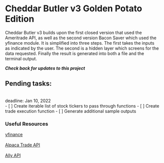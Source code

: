 # Cheddar Butler v3 Golden Potato Edition

Cheddar Butler v3 builds upon the first closed version that used the Ameritrade API,
as well as the second version Bacon Saver which used the yfinance module. It is 
simplified into three steps. The first takes the inputs as indicated by
the user. The second is a hidden layer which screens for the data requested. Finally
the result is generated into both a file and the terminal output. 

***Check back for updates to this project***
<br>
## Pending tasks:
<br>
deadline: Jan 10, 2022
<br>
- [ ] Create iterable list of stock tickers to pass through functions
- [ ] Create trade execution function
- [ ] Generate additional sample outputs


### Useful Resources

[yfinance](https://pypi.org/project/yfinance/)<br><br>
[Alpaca Trade API](https://github.com/alpacahq/alpaca-trade-api-python)<br><br>
[Ally API](https://www.ally.com/api/invest/documentation/getting-started/)<br><br>
